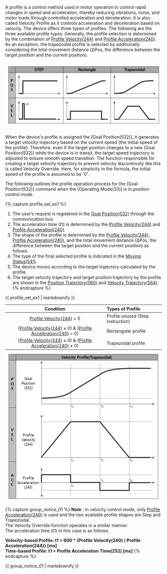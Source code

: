 A profile is a control method used in motor operation to control rapid changes in speed and acceleration, thereby reducing vibrations, noise, and motor loads through controlled acceleration and deceleration. 
It is also called Velocity Profile as it controls acceleration and deceleration based on velocity.
The device offers three types of profiles. The following are the three available profile types. Generally, the profile selection is determined by the combination of [Profile Velocity(244)] and [Profile Acceleration(240)]. As an exception, the trapezoidal profile is selected by additionally considering the total movement distance (ΔPos, the difference between the target position and the current position). 

![](/assets/images/dxl/y//profile_1.PNG)

When the device's profile is assigned the [Goal Position(532)], it generates a target velocity trajectory based on the current speed (the initial speed of the profile). 
Therefore, even if the target position changes to a new [Goal Position(532)] while the device is in transit, the target speed trajectory is adjusted to ensure smooth speed transition. 
The function responsible for creating a target velocity trajectory to prevent velocity discontinuity like this is called Velocity Override. Here, for simplicity in the formula, the initial speed of the profile is assumed to be '0'.

The following outlines the profile operation process for the [Goal Position(532)] command when the [Operating Mode(33)] is in position control mode.

{% capture profile_vel_ex1 %}
1. The user’s request is registered in the [Goal Position(532)](#goal-position532) through the communication bus.
2. The acceleration time (t1) is determined by the [Profile Velocity(244)](#profile-acceleration240-profile-velocity244) and [Profile Acceleration(240)](#profile-acceleration240-profile-velocity244).
3. The shape of the profile is determined by the [Profile Velocity(244)](#profile-acceleration240-profile-velocity244), [Profile Acceleration(240)](#profile-acceleration240-profile-velocity244), and the total movement distance (ΔPos, the difference between the target position and the current position) as follows.
4. The type of the final selected profile is indicated in the [Moving Status(541)](#moving-status541).
5. The device moves according to the target trajectory calculated by the profile.
6. The target velocity trajectory and target position trajectory by the profile are shown in the [Position Trajectory(560)](#position-trajectory560) and [Velocity Trajectory(564)](#velocity-trajectory564).
{% endcapture %}

<div class="notice--success">{{ profile_vel_ex1 | markdownify }}</div>

| Condition                                                          | Types of Profile                  |
|:------------------------------------------------------------------:|:----------------------------------|
| [Profile Velocity(244)] = 0                                        | Profile unused (Step instruction) |
| ([Profile Velocity(244)] ≠ 0) & ([Profile Acceleration(240)] = 0)  | Rectangular profile               |
| ([Profile Velocity(244)] ≠ 0) & ([Profile Acceleration(240)] ≠ 0)  | Trapezoidal profile               |

![](/assets/images/dxl/y//profile_2.PNG)

{% capture group_notice_01 %}
**Note** : In velocity control mode, only [Profile Acceleration(240)] is used and the two available profile shapes are Step and Trapezoidal.  
The Velocity Override function operates in a similar manner.  
The acceleration time (t1) in this case is as follows.  

**Velocity-based Profile: t1 = 600 * {Profile Velocity(240) / Profile Acceleration(244)} [ms]**  
**Time-based Profile: t1 = Profile Acceleration Time(252) [ms]**
{% endcapture %}

<div class="notice">
  {{ group_notice_01 | markdownify }}
</div>

[Profile Acceleration Time(248)]: #profile-acceleration-time248-profile-time252 
[Profile Velocity(244)]: #profile-acceleration240-profile-velocity244
[Profile Acceleration(240)]: #profile-acceleration240-profile-velocity244